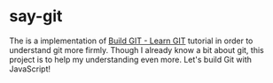 # say-git

The is a implementation of [Build GIT - Learn GIT](https://kushagra.dev/blog/build-git-learn-git) tutorial
in order to understand git more firmly. Though I already know a bit about git, this project is to help my understanding even more. Let's build Git with JavaScript!